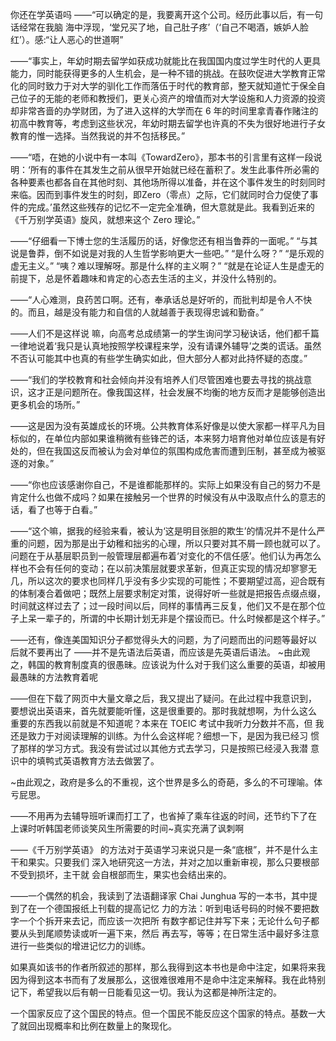 你还在学英语吗
——“可以确定的是，我要离开这个公司。经历此事以后，有一句话经常在我脑
海中浮现，‘堂兄买了地，自己肚子疼’（‘自己不喝酒，嫉妒人脸红’）。感:“让人恶心的世道啊”

——“事实上，年幼时期去留学如获成功就能比在我国国内度过学生时代的人更具能力，同时能获得更多的人生机会，是一种不错的挑战。在鼓吹促进大学教育正常化的同时致力于对大学的驯化工作而落伍于时代的教育部，整天就知道忙于保全自己位子的无能的老师和教授们，更关心资产的增值而对大学设施和人力资源的投资却非常吝啬的办学财团，为了进入这样的大学而在 6 年的时间里拿青春作赌注的初高中教育等，考虑到这些状况，年幼时期去留学也许真的不失为很好地进行子女教育的惟一选择。当然我说的并不包括移民。”

——“唔，在她的小说中有一本叫《TowardZero》，那本书的引言里有这样一段说明：‘所有的事件在其发生之前从很早开始就已经在蓄积了。发生此事件所必需的各种要素也都各自在其他时刻、其他场所得以准备，并在这个事件发生的时刻同时来临。因而到事件发生的时刻，即Zero（零点）之际，它们就同时合力促使了事件的完成。’虽然这些残存的记忆不一定完全准确，但大意就是此。我看到近来的《千万别学英语》旋风，就想来这个 Zero 理论。”


——“仔细看一下博士您的生活履历的话，好像您还有相当鲁莽的一面呢。”
“与其说是鲁莽，倒不如说是对我的人生哲学影响更大一些吧。”
“是什么呀？”
“是乐观的虚无主义。”
“咦？难以理解呀。那是什么样的主义啊？”
“就是在论证人生是虚无的前提下，总是怀着趣味和肯定的心态去生活的主义，并没什么特别的。


——“人心难测，良药苦口啊。还有，奉承话总是好听的，而批判却是令人不快
的。而且，越是没有能力和自信的人就越善于表现得忠诚和勤奋。”


——人们不是这样说
嘛，向高考总成绩第一的学生询问学习秘诀话，他们都千篇一律地说着‘我只是认真地按照学校课程来学，没有请课外辅导’之类的谎话。虽然不否认可能其中也真的有些学生确实如此，但大部分人都对此持怀疑的态度。”

——“我们的学校教育和社会倾向并没有培养人们尽管困难也要去寻找的挑战意识，这才正是问题所在。像我国这样，社会发展不均衡的地方反而才是能够创造出更多机会的场所。”

——这是因为没有英雄成长的环境。公共教育体系好像是以使大家都一样平凡为目标似的，在单位内部如果谁稍微有些锋芒的话，本来努力培育他对单位应该是有好处的，但在我国这反而被认为会对单位的氛围构成危害而遭到压制，甚至成为被驱逐的对象。”

——“你也应该感谢你自己，不是谁都能那样的。实际上如果没有自己的努力不是肯定什么也做不成吗？如果在接触另一个世界的时候没有从中汲取点什么的意志的话，看了也等于白看。”

——“这个嘛，据我的经验来看，被认为‘这是明目张胆的欺生’的情况并不是什么严重的问题，因为那是出于幼稚和拙劣的心理，所以只要对其不屑一顾也就可以了。问题在于从基层职员到一般管理层都遍布着‘对变化的不信任感’。他们认为再怎么样也不会有任何的变动；在以前决策层就要求革新，但真正实现的情况却寥寥无几，所以这次的要求也同样几乎没有多少实现的可能性；不要期望过高，迎合既有的体制凑合着做吧；既然上层要求制定对策，说得好听一些就是把报告点缀点缀，时间就这样过去了；过一段时间以后，同样的事情再三反复，他们又不是在那个位子上呆一辈子的，所谓的中长期计划无非是个摆设而已。什么时候都是这个样子。”



——还有，像连美国知识分子都觉得头大的问题，为了问题而出的问题等最好以
后就不要再出了
——并不是先语法后英语，而应该是先英语后语法。
~由此观之，韩国的教育制度真的很愚昧。应该说为什么对于我们这么重要的英语，却被用最愚昧的方法教育着呢



——但在下载了网页中大量文章之后，我又提出了疑问。在此过程中我意识到，
要想说出英语来，首先就要能听懂，这是很重要的。那时我就想啊，为什么这么
重要的东西我以前就是不知道呢？本来在 TOEIC 考试中我听力分数并不高，但
我还是致力于对阅读理解的训练。为什么会这样呢？细想一下，是因为我已经习
惯了那样的学习方式。我没有尝试过以其他方式去学习，只是按照已经浸入我潜
意识中的填鸭式英语教育方法去做罢了。

~由此观之，政府是多么的不重视，这个世界是多么的奇葩，多么的不可理喻。体亏屁思。

——不用再为去辅导班听课而打工了，也省掉了乘车往返的时间，还节约下了在
上课时听韩国老师谈笑风生所需要的时间~真实充满了讽刺啊


——《千万别学英语》
的方法对于英语学习来说只是一条“底根”，并不是什么主干和果实。只要我们
深入地研究这一方法，并对之加以重新审视，那么只要根部不受到损坏，主干就
会自根部而生，果实也会结出来的。


——一个偶然的机会，我读到了法语翻译家 Chai Junghua 写的一本书，其中提到了在一个德国报纸上刊载的提高记忆
力的方法：听到电话号码的时候不要把数字一个个拆开来去记，而应该一次把所
有数字都记住并写下来；无论什么句子都要从头到尾顺势读或听一遍下来，然后
再去写，等等；在日常生活中最好多注意进行一些类似的增进记忆力的训练。

如果真如该书的作者所叙述的那样，那么我得到这本书也是命中注定，如果将来我因为得到这本书而有了发展那么，这很难很难用不是命中注定来解释。我在此特别记下，希望我以后有朝一日能看见这一切。我认为这都是神所注定的。

一个国家反应了这个国民的特点。但一个国民不能反应这个国家的特点。基数一大了就回出现概率和比例在数量上的聚现化。